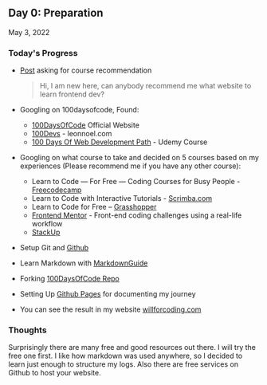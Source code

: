 ## Day 0: Preparation
May 3, 2022

### **Today's Progress**
- [Post](https://twitter.com/willforcoding/status/1521146431624855552) asking for course recommendation

    > Hi, I am new here, can anybody recommend me what website to learn frontend dev?

- Googling on 100daysofcode, Found:

    - [100DaysOfCode](https://www.100daysofcode.com/) Official Website
	- [100Devs](https://leonnoel.com/100devs/) - leonnoel.com
	- [100 Days Of Web Development Path](https://100daysofcode.net/paths/100-days-challenge) - Udemy Course

- Googling on what course to take and decided on 5 courses based on my experiences (Please recommend me if you have any other course):

    - Learn to Code — For Free — Coding Courses for Busy People - [Freecodecamp](https://www.freecodecamp.org/)
    - Learn to Code with Interactive Tutorials - [Scrimba.com](https://scrimba.com/)
    - Learn to Code for Free – [Grasshopper](https://grasshopper.app/)
    - [Frontend Mentor](https://www.frontendmentor.io/) - Front-end coding challenges using a real-life workflow
    - [StackUp](https://app.stackup.dev/)
        

- Setup Git and [Github](https://github.com/)
- Learn Markdown with [MarkdownGuide](https://www.markdownguide.org/basic-syntax)
- Forking [100DaysOfCode Repo](https://github.com/Kallaway/100-days-of-code)
- Setting Up [Github Pages](https://pages.github.com/) for documenting my journey
- You can see the result in my website [willforcoding.com](willforcoding.com)

### **Thoughts**
Surprisingly there are many free and good resources out there. I will try the free one first. I like how markdown was used anywhere, so I decided to learn just enough to structure my logs. Also there are free services on Github to host your website.